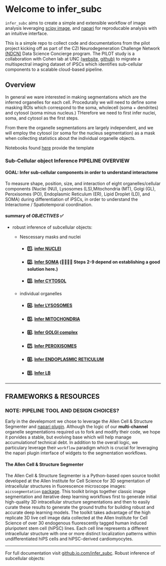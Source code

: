 # Welcome to infer_subc

 `infer_subc` aims to create a simple and extensible workflow of image analysis leveraging [scipy image](link), and [napari](link) for reproducable analysis with an intuitive interface. 

This is a simple repo to collect code and documentations from the pilot project kicking off as part of the CZI Neurodegeneration Challenge Network [(NDCN)](https://chanzuckerberg.com/science/programs-resources/neurodegeneration-challenge/) Data Science Concierge program.  The PILOT study is a collaboration with Cohen lab at UNC [(website,](https://cohenlaboratory.web.unc.edu/) [github)](https://github.com/SCohenLab) to migrate a multispectral imaging dataset of iPSCs which identifies sub-cellular components to a scalable cloud-based pipeline.  

## Overview
In general we ware interested in making segmentations which are the inferred organelles for each cell.   Procedurally we will need to define some masking ROIs which correspond to the soma, wholecell (soma + dendrites) and cytosol (soma minus nucleus.)  THerefore we need to first infer nuclei, soma, and cytosol as the first steps.  

From there the organelle segmentations are largely independent, and we will employ the cytosol (or soma for the nucleus segmentation) as a mask when collecting statistics about the individual organelle objects. 


Notebooks  found [here]( link ) provide the template

### Sub-Cellular object Inference PIPELINE OVERVIEW

#### GOAL:  Infer sub-cellular components in order to understand interactome 

To measure shape, position, size, and interaction of eight organelles/cellular components (Nuclei (NU), Lysosomes (LS),Mitochondria (MT), Golgi (GL), Peroxisomes (PO), Endoplasmic Reticulum (ER), Lipid Droplet (LD), and SOMA) during differentiation of iPSCs, in order to understand the Interactome / Spatiotemporal coordination.


#### summary of _OBJECTIVES_ ✅
- robust inference of subcellular objects:
  - Nescessary masks and nuclei
    -  #### 1️⃣. [infer NUCLEI ](./notebooks/02_infer_nuclei.ipynb)
    -  #### 2️⃣. [Infer SOMA](./notebooks/01_infer_soma.ipynb) (🚨🚨🚨🚨 Steps 2-9 depend on establishing a good solution here.)
    -  #### 3️⃣. [Infer CYTOSOL](./notebooks/03_infer_cytosol.ipynb) 

  - individual organelles
    -  #### 4️⃣. [Infer LYSOSOMES](./notebooks/04_infer_lysosome.ipynb) 
    -  #### 5️⃣. [Infer MITOCHONDRIA](./notebooks/05_infer_mitochondria.ipynb)
    -  #### 6️⃣. [Infer GOLGI complex](./notebooks/06_golgi.ipynb)
    -  #### 7️⃣. [Infer PEROXISOMES](./notebooks/07_peroxisome.ipynb)
    -  #### 8️⃣. [Infer ENDOPLASMIC RETICULUM ](./notebooks/08_endoplasmic_reticulum.ipynb)
    -   #### 9️⃣. [Infer LB](./notebooks/09_lipid_bodies.ipynb) 


----------------------------
## FRAMEWORKS & RESOURCES

### NOTE: PIPELINE TOOL AND DESIGN CHOICES?
Early in the develepmont we chose to leverage the Allen Cell & Structure Segmenter and [napari plugin](https://www.napari-hub.org/plugins/napari-allencell-segmenter).   Although the logic of our **multi-channel** organelle segmentations required us to fork and modify their code, we hope it porvides a stable, but evolving base which will help manage accumulationof technical debt.   In addition to the overall logic, we particulary leverage their `workflow` paradigm which is crucial for leveraging the napari plugin interface of widgets to the segmentation workflows.


#### ​The Allen Cell & Structure Segmenter 
​The Allen Cell & Structure Segmenter is a Python-based open source toolkit developed at the Allen Institute for Cell Science for 3D segmentation of intracellular structures in fluorescence microscope images: `aicssegmentation` [package](https://github.com/AllenCell/aics-segmentation).  This toolkit brings together classic image segmentation and iterative deep learning workflows first to generate initial high-quality 3D intracellular structure segmentations and then to easily curate these results to generate the ground truths for building robust and accurate deep learning models. The toolkit takes advantage of the high replicate 3D live cell image data collected at the Allen Institute for Cell Science of over 30 endogenous fluorescently tagged human induced pluripotent stem cell (hiPSC) lines. Each cell line represents a different intracellular structure with one or more distinct localization patterns within undifferentiated hiPS cells and hiPSC-derived cardiomyocytes.

-------

For full documentation visit [github.io.com/infer_subc](https://ndcn.github.io/infer-subc-2D/).
Robust inference of subcellular objects:
